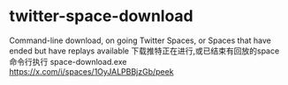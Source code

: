 # twitter-space-download
Command-line download, on going Twitter Spaces, or Spaces that have ended but have replays available
下载推特正在进行,或已结束有回放的space
命令行执行 space-download.exe https://x.com/i/spaces/1OyJALPBBjzGb/peek
